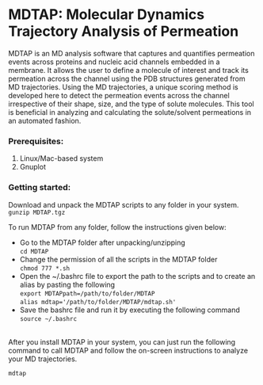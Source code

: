 # MDTAP: Molecular Dynamics Trajectory Analysis of Permeation

MDTAP is an MD analysis software that captures and quantifies permeation events across proteins and nucleic acid channels embedded in a membrane. It allows the user to define a molecule of interest and track its permeation across the channel using the PDB structures generated from MD trajectories. Using the MD trajectories, a unique scoring method is developed here to detect the permeation events across the channel irrespective of their shape, size, and the type of solute molecules. This tool is beneficial in analyzing and calculating the solute/solvent permeations in an automated fashion.


### Prerequisites:
1) Linux/Mac-based system
2) Gnuplot


### Getting started:
Download and unpack the MDTAP scripts to any folder in your system. 
``gunzip MDTAP.tgz``

To run MDTAP from any folder, follow the instructions given below:
- Go to the MDTAP folder after unpacking/unzipping <br> ``cd MDTAP``
- Change the permission of all the scripts in the MDTAP folder <br> ``chmod 777 *.sh``
- Open the ~/.bashrc file to export the path to the scripts and to create an alias by pasting the following <br> ``export MDTAPpath=/path/to/folder/MDTAP`` <br> ``alias mdtap='/path/to/folder/MDTAP/mdtap.sh'``
- Save the bashrc file and run it by executing the following command <br> ``source ~/.bashrc``

<br>After you install MDTAP in your system, you can just run the following command to call MDTAP and follow the on-screen instructions to analyze your MD trajectories.<br>

``mdtap``
